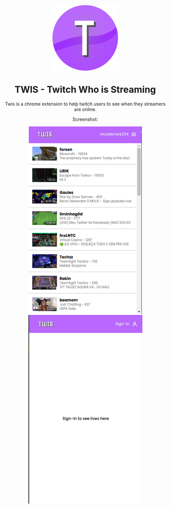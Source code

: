 <p align="center"><img alt='Logo' src='./images/icon.png'/></p>
<h1 align="center">TWIS - Twitch Who is Streaming</h1>
<p align="center">Twis is a chrome extension to help twitch users to see when they streamers are online.</p>
<p align="center">Screenshot:</p>
<p align="center">
  <img alt='Screenshot' src='./images/print1.png'/>
  <img alt='Screenshot' src='./images/print2.png'/>
</p>